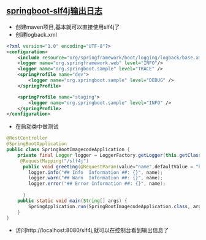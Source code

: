 [springboot-slf4j输出日志](https://blog.csdn.net/liumiaocn/article/details/53523546)
----------------------
* 创建maven项目,基本就可以直接使用slf4j了
* 创建logback.xml
```xml
<?xml version="1.0" encoding="UTF-8"?>
<configuration>
    <include resource="org/springframework/boot/logging/logback/base.xml" />
    <logger name="org.springframework.web" level="INFO"/>
    <logger name="org.springboot.sample" level="TRACE" />
    <springProfile name="dev">
        <logger name="org.springboot.sample" level="DEBUG" />
    </springProfile>

    <springProfile name="staging">
        <logger name="org.springboot.sample" level="INFO" />
    </springProfile>
</configuration>
```
* 在启动类中做测试
```java
@RestController
@SpringBootApplication
public class SpringBootImagecodeApplication {
	private final Logger logger = LoggerFactory.getLogger(this.getClass());
	 @RequestMapping("/slf4j")
	  public void greeting(@RequestParam(value="name",defaultValue = "henry") String name){
	    logger.info("## Info  Information ##: {}", name);
	    logger.warn("## Warn  Information ##: {}", name);
	    logger.error("## Error Information ##: {}", name);
	   
	  }
	public static void main(String[] args) {
		SpringApplication.run(SpringBootImagecodeApplication.class, args);
	}
}
```
* 访问http://localhost:8080/slf4j,就可以在控制台看到输出信息了
